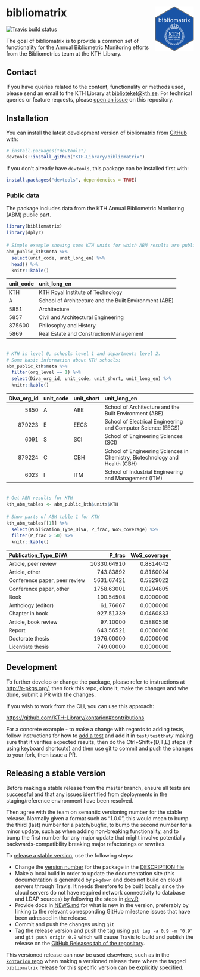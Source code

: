
<!-- README.md is generated from README.Rmd. Please edit that file -->

# bibliomatrix <img src="man/figures/sticker.png" align="right" />

<!-- badges: start -->

[![Travis build
status](https://travis-ci.org/KTH-Library/bibliomatrix.svg?branch=master)](https://travis-ci.org/KTH-Library/bibliomatrix)
<!-- badges: end -->

The goal of bibliomatrix is to provide a common set of functionality for
the Annual Bibliometric Monitoring efforts from the Bibliometrics team
at the KTH Library.

## Contact

If you have queries related to the content, functionality or methods
used, please send an email to the KTH Library at <biblioteket@kth.se>.
For technical queries or feature requests, please [open an
issue](https://github.com/KTH-Library/bibliomatrix/issues) on this
repository.

## Installation

You can install the latest development version of bibliomatrix from
[GitHub](https://KTH-Library.github.com/bibliomatrix) with:

``` r
# install.packages("devtools")
devtools::install_github("KTH-Library/bibliomatrix")
```

If you don’t already have `devtools`, this package can be installed
first with:

``` r
install.packages("devtools", dependencies = TRUE)
```

### Public data

The package includes data from the KTH Annual Bibliometric Monitoring
(ABM) public part.

``` r
library(bibliomatrix)
library(dplyr)

# Simple example showing some KTH units for which ABM results are public
abm_public_kth$meta %>%
  select(unit_code, unit_long_en) %>%
  head() %>%
  knitr::kable()
```

| unit\_code | unit\_long\_en                                         |
| :--------- | :----------------------------------------------------- |
| KTH        | KTH Royal Institute of Technology                      |
| A          | School of Architecture and the Built Environment (ABE) |
| 5851       | Architecture                                           |
| 5857       | Civil and Architectural Engineering                    |
| 875600     | Philosophy and History                                 |
| 5869       | Real Estate and Construction Management                |

``` r

# KTH is level 0, schools level 1 and departments level 2.
# Some basic information about KTH schools:
abm_public_kth$meta %>%
  filter(org_level == 1) %>%
  select(Diva_org_id, unit_code, unit_short, unit_long_en) %>%
  knitr::kable()
```

| Diva\_org\_id | unit\_code | unit\_short | unit\_long\_en                                                              |
| ------------: | :--------- | :---------- | :-------------------------------------------------------------------------- |
|          5850 | A          | ABE         | School of Architecture and the Built Environment (ABE)                      |
|        879223 | E          | EECS        | School of Electrical Engineering and Computer Science (EECS)                |
|          6091 | S          | SCI         | School of Engineering Sciences (SCI)                                        |
|        879224 | C          | CBH         | School of Engineering Sciences in Chemistry, Biotechnology and Health (CBH) |
|          6023 | I          | ITM         | School of Industrial Engineering and Management (ITM)                       |

``` r

# Get ABM results for KTH
kth_abm_tables <- abm_public_kth$units$KTH

# Show parts of ABM table 1 for KTH
kth_abm_tables[[1]] %>%
  select(Publication_Type_DiVA, P_frac, WoS_coverage) %>%
  filter(P_frac > 50) %>%
  knitr::kable()
```

| Publication\_Type\_DiVA       |     P\_frac | WoS\_coverage |
| :---------------------------- | ----------: | ------------: |
| Article, peer review          | 10330.64910 |     0.8814042 |
| Article, other                |   743.83892 |     0.8160024 |
| Conference paper, peer review |  5631.67421 |     0.5829022 |
| Conference paper, other       |  1758.63001 |     0.0294805 |
| Book                          |   100.54508 |     0.0000000 |
| Anthology (editor)            |    61.76667 |     0.0000000 |
| Chapter in book               |   927.51339 |     0.0460833 |
| Article, book review          |    97.10000 |     0.5880536 |
| Report                        |   643.56521 |     0.0000000 |
| Doctorate thesis              |  1976.00000 |     0.0000000 |
| Licentiate thesis             |   749.00000 |     0.0000000 |

## Development

To further develop or change the package, please refer to instructions
at <http://r-pkgs.org/>, then fork this repo, clone it, make the changes
and whe done, submit a PR with the changes.

If you wish to work from the CLI, you can use this approach:

<https://github.com/KTH-Library/kontarion#contributions>

For a concrete example - to make a change with regards to adding tests,
follow instructions for how to [add a
test](https://r-pkgs.org/tests.html) and add it in `test/testthat/`
making sure that it verifies expected results, then do the
Ctrl+Shift+{D,T,E} steps (if using keyboard shortcuts) and then use git
to commit and push the changes to your fork, then issue a PR.

## Releasing a stable version

Before making a stable release from the master branch, ensure all tests
are successful and that any issues identified from deployments in the
staging/reference environment have been resolved.

Then agree with the team on semantic versioning number for the stable
release. Normally given a format such as “1.0.0”, this would mean to
bump the third (last) number for a patch/bugfix, to bump the second
number for a minor update, such as when adding non-breaking
functionality, and to bump the first number for any major update that
might involve potentially backwards-compatibility breaking major
refactorings or rewrites.

To [release a stable version](http://r-pkgs.had.co.nz/release.html), use
the following steps:

  - Change the [version
    number](http://r-pkgs.had.co.nz/release.html#release-version) for
    the package in the [DESCRIPTION file](DESCRIPTION)
  - Make a local build in order to update the documentation site (this
    documentation is generated by `pkgdown` and does not build on cloud
    servers through Travis. It needs therefore to be built locally since
    the cloud servers do not have required network connectivity to
    database and LDAP sources) by following the steps in [dev.R](dev.R)
  - Provide docs in [NEWS.md](http://r-pkgs.had.co.nz/release.html#news)
    for what is new in the version, preferably by linking to the
    relevant corresponding GitHub milestone issues that have been
    adressed in the release.
  - Commit and push the changes using `git`
  - Tag the release version and push the tag using `git tag -a 0.9 -m
    "0.9"` and `git push origin 0.9` which will cause Travis to build
    and publish the release on the [GitHub Releases tab of the
    repository](/releases).

This versioned release can now be used elsewhere, such as in the
[`kontarion` repo](https://github.com/KTH-Library/kontarion) when making
a versioned release there where the tagged `bibliomatrix` release for
this specific version can be explicitly specified.

